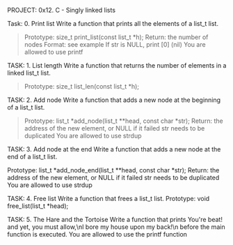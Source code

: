 PROJECT: 0x12. C - Singly linked lists

Task: 0. Print list
Write a function that prints all the elements of a list_t list.

> Prototype: size_t print_list(const list_t *h);
> Return: the number of nodes
> Format: see example
> If str is NULL, print [0] (nil)
> You are allowed to use printf

TASK: 1. List length
Write a function that returns the number of elements in a linked list_t list.

> Prototype: size_t list_len(const list_t *h);

TASK: 2. Add node
Write a function that adds a new node at the beginning of a list_t list.

> Prototype: list_t *add_node(list_t **head, const char *str);
> Return: the address of the new element, or NULL if it failed
> str needs to be duplicated
> You are allowed to use strdup

TASK: 3. Add node at the end
Write a function that adds a new node at the end of a list_t list.

Prototype: list_t *add_node_end(list_t **head, const char *str);
Return: the address of the new element, or NULL if it failed
str needs to be duplicated
You are allowed to use strdup

TASK: 4. Free list
Write a function that frees a list_t list.
Prototype: void free_list(list_t *head);

TASK: 5. The Hare and the Tortoise
Write a function that prints You're beat! and yet, you must allow,\nI bore my house upon my back!\n before the main function is executed.
You are allowed to use the printf function

